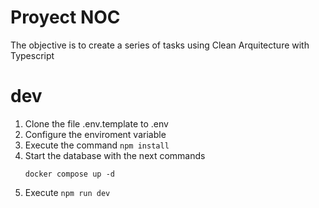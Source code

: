 
# Proyect NOC

The objective is to create a series of tasks using Clean Arquitecture with Typescript

# dev
1. Clone the file .env.template to .env
2. Configure the enviroment variable
3. Execute the command ```npm install```
4. Start the database with the next commands
    ```
    docker compose up -d
    ```
5. Execute ```npm run dev```
